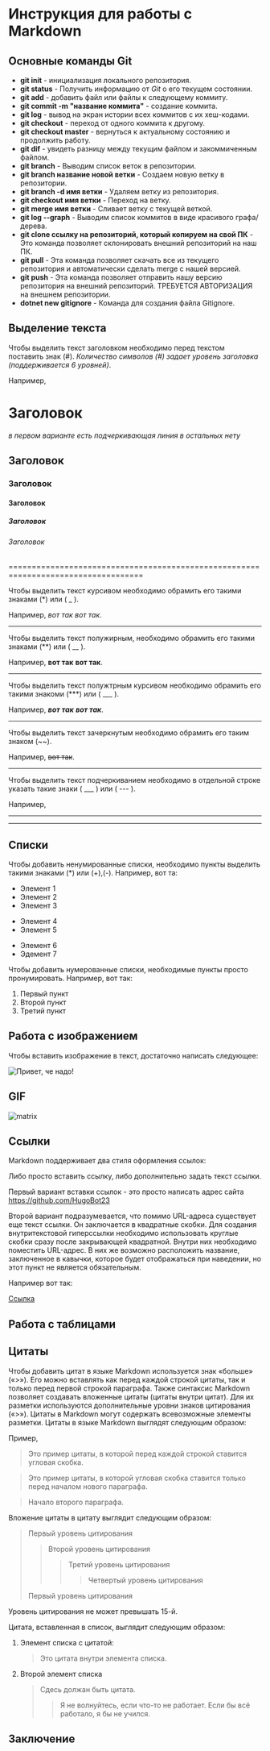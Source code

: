# Инструкция для работы с Markdown

## Основные команды Git

* **git init** - инициализация локального репозитория.
* **git status** - Получить информацию от *Git* о его текущем состоянии.
* **git add** - добавить файл или файлы к следующему коммиту.
* **git commit -m "название коммита"** - создание коммита.
* **git log** - вывод на экран истории всех коммитов с их хеш-кодами.
* **git checkout** - переход от одного коммита к другому.
* **git checkout master** - вернуться к актуальному состоянию и продолжить работу.
* **git dif** - увидеть разницу между текущим файлом и закоммиченным файлом.
* **git branch** - Выводим список веток в репозитории.
* **git branch название новой ветки** - Создаем новую ветку в репозитории.
* **git branch -d имя ветки** - Удаляем ветку из репозитория.
* **git checkout имя ветки** - Переход на ветку.
* **git merge имя ветки** - Сливает ветку с текущей веткой.
* **git log --graph** - Выводим список коммитов в виде красивого графа/дерева.
* **git clone ссылку на репозиторий, который копируем на свой ПК** - Это команда позволяет склонировать внешний репозиторий на наш ПК.
* **git pull** - Эта команда позволяет скачать все из текущего репозитория и автоматически сделать merge с нашей версией.
* **git push** - Эта команда позволяет отправить нашу версию репозитория на внешний репозиторий. ТРЕБУЕТСЯ АВТОРИЗАЦИЯ на внешнем репозитории.
* **dotnet new gitignore** - Команда для создания файла Gitignore.

## Выделение текста

Чтобы выделить текст заголовком необходимо перед текстом поставить знак (#). *Количество символов (#) задает уровень заголовка (поддерживается 6 уровней)*. 

Например,
 # Заголовок 
*в первом варианте есть подчеркивающая линия в остальных нету*
 ## Заголовок
 ### Заголовок
 #### Заголовок
 ##### Заголовок
 ###### Заголовок

 ===================================================================================

 Чтобы выделить текст курсивом необходимо обрамить его такими знаками (*) или ( _ ). 
 
 Например, *вот так* _вот так_.
___
Чтобы выделить текст полужирным, необходимо обрамить его такими знаками (**) или ( __ ). 

Например, **вот так** __вот так__.
___
Чтобы выделить текст полужтрным курсивом необходимо обрамить его такими знакоми (***) или ( ___ ). 

Например, ***вот так*** ___вот так___.
____
Чтобы выделить текст зачеркнутым необходимо обрамить его таким знаком (~~). 

Например, ~~вот так~~.
____

Чтобы выделить текст подчеркиванием необходимо в отдельной строке указать такие знаки ( ___ ) или ( --- ).

Например, 
___
---
## Списки

Чтобы добавить ненумированные списки, необходимо пункты выделить такими знаками (*) или (+),(-).
Например, вот та:
* Элемент 1
* Элемент 2
* Элемент 3
+ Элемент 4
+ Элемент 5
- Элемент 6
- Эдемент 7

Чтобы добавить нумерованные списки, необходимые пункты просто пронумировать.
Например, вот так:
1. Первый пункт
2. Второй пункт
3. Третий пункт

## Работа с изображением

Чтобы вставить изображение в текст, достаточно написать следующее:

![Привет, че надо!](мммм.jpg)

## GIF
![matrix](matrix.gif)

## Ссылки

Markdown поддерживает два стиля оформления ссылок:

Либо просто вставить ссылку, либо дополнительно задать текст ссылки.

Первый вариант вставки ссылок - это просто написать адрес сайта https://github.com/HugoBot23

Второй вариант подразумевается, что помимо URL-адреса существует еще текст ссылки. Он заключается в квадратные скобки. Для создания внутритекстовой гиперссылки необходимо использовать круглые скобки сразу после закрывающей квадратной. Внутри них необходимо поместить URL-адрес. В них же возможно расположить название, заключенное в кавычки, которое будет отображаться при наведении, но этот пункт не является обязательным.

Например вот так:

[Ссылка](https://github.com/HugoBot23 "Мой github")

## Работа с таблицами

## Цитаты

Чтобы добавить цитат в языке Markdown используется знак «больше» («>»). Его можно вставлять как перед каждой строкой цитаты, так и только перед первой строкой параграфа. Также синтаксис Markdown позволяет создавать вложенные цитаты (цитаты внутри цитат). Для их разметки используются дополнительные уровни знаков цитирования («>»). Цитаты в Markdown могут содержать всевозможные элементы разметки. Цитаты в языке Markdown выглядят следующим образом:

Пример,

>Это пример цитаты,
>в которой перед каждой строкой
>ставится угловая скобка.

>Это пример цитаты,
в которой угловая скобка
ставится только перед началом нового параграфа.

>Начало второго параграфа.

Вложение цитаты в цитату выглядит следующим образом:

> Первый уровень цитирования
>> Второй уровень цитирования
>>> Третий уровень цитирования
>>>> Четвертый уровень цитирования
>
>Первый уровень цитирования

Уровень цитирования не может превышать 15-й.

Цитата, вставленная в список, выглядит следующим образом:

1. Элемент списка с цитатой:

    > Это цитата
    > внутри элемента списка.

 2. Второй элемент списка
    > Сдесь должан быть цитата.
    >> Я не волнуйтесь, если что-то не работает. Если бы всё работало, я бы не учился.

## Заключение